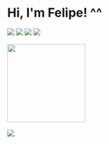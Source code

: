 # Hi, I'm Felipe! ^^
<div> 
  <a href="https://www.instagram.com/lipehenriquess/" target="_blank"><img src="https://img.shields.io/badge/-Instagram-%23E4405F?style=for-the-badge&logo=instagram&logoColor=white" target="_blank"></a>
 <a href="https://discordapp.com/users/242448303340519424" target="_blank"><img src="https://img.shields.io/badge/Discord-7289DA?style=for-the-badge&logo=discord&logoColor=white" target="_blank"></a> 
  <a href = "mailto:felipe.hbnascimento@gmail.com"><img src="https://img.shields.io/badge/Gmail-D14836?style=for-the-badge&logo=gmail&logoColor=white" target="_blank"></a>
  <a href="https://www.linkedin.com/in/felipe-henriques-066473281/" target="_blank"><img src="https://img.shields.io/badge/-LinkedIn-%230077B5?style=for-the-badge&logo=linkedin&logoColor=white" target="_blank"></a> 
</div>
<br>
<div>
  <a href="https://github.com/felipehnasci">
  <img height="180em" src="https://github-readme-stats-sigma-five.vercel.app/api?username=felipehnasci&show_icons=true&theme=tokyonight&include_all_commits=true&count_private=true"/>
</div>
<br>
<a href="https://skillicons.dev">
    <img src="https://skillicons.dev/icons?i=c,vscode,discord,github," />
</div>
